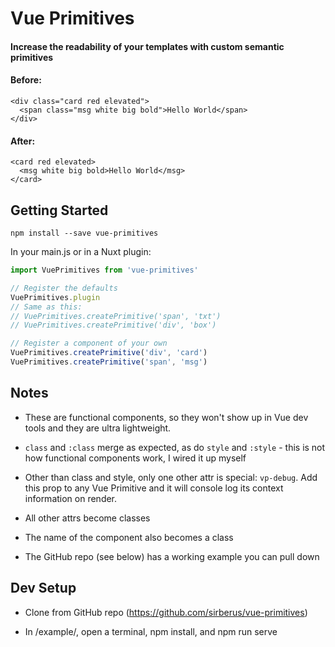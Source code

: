 # Vue Primitives

#### Increase the readability of your templates with custom semantic primitives

#### Before:
```
<div class="card red elevated">
  <span class="msg white big bold">Hello World</span>
</div>
```

#### After:
```
<card red elevated>
  <msg white big bold>Hello World</msg>
</card>
```

## Getting Started

`npm install --save vue-primitives`

In your main.js or in a Nuxt plugin:

```js
import VuePrimitives from 'vue-primitives'

// Register the defaults
VuePrimitives.plugin
// Same as this:
// VuePrimitives.createPrimitive('span', 'txt')
// VuePrimitives.createPrimitive('div', 'box')

// Register a component of your own
VuePrimitives.createPrimitive('div', 'card')
VuePrimitives.createPrimitive('span', 'msg')
```

## Notes

* These are functional components, so they won't show up in Vue dev tools and they are ultra lightweight.

* `class` and `:class` merge as expected, as do `style` and `:style` - this is not how functional components work, I wired it up myself

* Other than class and style, only one other attr is special: `vp-debug`. Add this prop to any Vue Primitive and it will console log its context information on render.

* All other attrs become classes

* The name of the component also becomes a class

* The GitHub repo (see below) has a working example you can pull down

## Dev Setup

* Clone from GitHub repo (https://github.com/sirberus/vue-primitives)

* In /example/, open a terminal, npm install, and npm run serve
